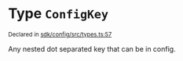 # Type `ConfigKey`
<sub>Declared in [sdk/config/src/types.ts:57](https://github.com/dxos/dxos/blob/664e23dbe/packages/sdk/config/src/types.ts#L57)</sub>


Any nested dot separated key that can be in config.



